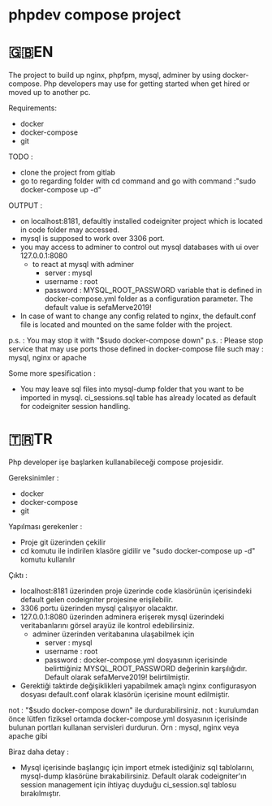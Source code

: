 # phpdev compose project

# 🇬🇧EN
The project to build up nginx, phpfpm, mysql, adminer by using docker-compose.
Php developers may use for getting started when get hired or moved up to another pc.

Requirements:
-   docker
-   docker-compose
-   git

TODO :
- clone the project from gitlab
- go to regarding folder with cd command and go with command :"sudo docker-compose up -d"

OUTPUT : 
- on localhost:8181, defaultly installed codeigniter project which is located in code folder may accessed.
- mysql is supposed to work over 3306 port.
- you may access to adminer to control out mysql databases with ui over 127.0.0.1:8080
    - to react at mysql with adminer
        -   server   : mysql
        -   username : root
        -   password : MYSQL_ROOT_PASSWORD variable that is defined in docker-compose.yml folder as a configuration parameter. The default value is sefaMerve2019!
- In case of want to change any config related to nginx, the default.conf file is located and mounted on the same folder with the project.

p.s. : You may stop it with "$sudo docker-compose down"
p.s. : Please stop service that may use ports those defined in docker-compose file such may : mysql, nginx or apache

Some more spesification :
- You may leave sql files into mysql-dump folder that you want to be imported in mysql. ci_sessions.sql table has already located as default for codeigniter session handling.

# 🇹🇷TR
Php developer işe başlarken kullanabileceği compose projesidir.

Gereksinimler :
- docker
- docker-compose
- git

Yapılması gerekenler :
- Proje git üzerinden çekilir
- cd komutu ile indirilen klasöre gidilir ve "sudo docker-compose up -d" komutu kullanılır

Çıktı :

- localhost:8181 üzerinden proje üzerinde code klasörünün içerisindeki default gelen codeigniter projesine erişilebilir.
- 3306 portu üzerinden mysql çalışıyor olacaktır.
- 127.0.0.1:8080 üzerinden adminera erişerek mysql üzerindeki veritabanlarını görsel arayüz ile kontrol edebilirsiniz.
    -   adminer üzerinden veritabanına ulaşabilmek için 
        -   server   : mysql
        -   username : root
        -   password : docker-compose.yml dosyasının içerisinde belirttiğiniz MYSQL_ROOT_PASSWORD değerinin karşılığıdır. Default olarak sefaMerve2019! belirtilmiştir.
- Gerektiği taktirde değişiklikleri yapabilmek amaçlı nginx configurasyon dosyası default.conf olarak klasörün içerisine mount edilmiştir.

not : "$sudo docker-compose down" ile durdurabilirsiniz.
not : kurulumdan önce lütfen fiziksel ortamda docker-compose.yml dosyasının içerisinde bulunan portları kullanan servisleri durdurun. Örn : mysql, nginx veya apache gibi

Biraz daha detay :
- Mysql içerisinde başlangıç için import etmek istediğiniz sql tablolarını, mysql-dump klasörüne bırakabilirsiniz. Default olarak codeigniter'ın session management için ihtiyaç duyduğu ci_session.sql tablosu bırakılmıştır.